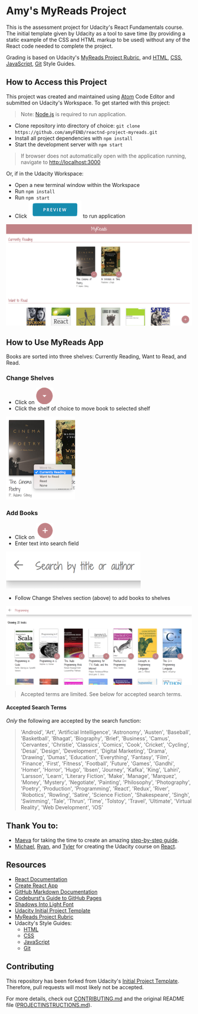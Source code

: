 # Amy's MyReads Project

This is the assessment project for Udacity's React Fundamentals course.  The initial template given by Udacity as a tool to save time (by providing a static example of the CSS and HTML markup to be used) without any of the React code needed to complete the project.

Grading is based on Udacity's [MyReads Project Rubric](https://review.udacity.com/#!/rubrics/918/view), and [HTML](http://udacity.github.io/frontend-nanodegree-styleguide/index.html), [CSS](http://udacity.github.io/frontend-nanodegree-styleguide/css.html), [JavaScript](http://udacity.github.io/frontend-nanodegree-styleguide/javascript.html), [Git](https://udacity.github.io/git-styleguide/) Style Guides.

## How to Access this Project

This project was created and maintained using [Atom](https://atom.io/) Code Editor and submitted on Udacity's Workspace.  To get started with this project:

>Note: [Node.js](https://nodejs.org/en/) is required to run application.

* Clone repository into directory of choice: `git clone https://github.com/amyFEND/reactnd-project-myreads.git`
* Install all project dependencies with `npm install`
* Start the development server with `npm start`
>If browser does not automatically open with the application running, navigate to [http://localhost:3000](http://localhost:3000)

Or, if in the Udacity Workspace:
* Open a new terminal window within the Workspace
* Run `npm install`
* Run `npm start`
* Click ![alt text](src/screenshots/PreviewButton.png "Udacity Workspace Preview Button") to run application

![alt text](src/screenshots/MyReadsHomepage.png "MyReads Homescreen")

## How to Use MyReads App

  Books are sorted into three shelves: Currently Reading, Want to Read, and Read.

### Change Shelves
 * Click on ![Change Shelf Icon](src/screenshots/ChangeShelfIcon.png)
 * Click the shelf of choice to move book to selected shelf

 ![Change Shelf Options Example](src/screenshots/ChangeShelfOptions.png)

### Add Books
  * Click on ![Add/Search Book](src/screenshots/Add.png)
  * Enter text into search field

  ![Search Bar](src/screenshots/SearchBar.png)
  * Follow Change Shelves section (above) to add books to shelves

![Search Results Example](src/screenshots/SearchResults.png)

>Accepted terms are limited. See below for accepted search terms.

#### Accepted Search Terms

*Only* the following are accepted by the search function:
>'Android', 'Art', 'Artificial Intelligence', 'Astronomy', 'Austen',
>'Baseball', 'Basketball', 'Bhagat', 'Biography', 'Brief', 'Business',
>'Camus', 'Cervantes', 'Christie', 'Classics', 'Comics', 'Cook', 'Cricket', 'Cycling',
>'Desai', 'Design', 'Development', 'Digital Marketing', 'Drama', 'Drawing', 'Dumas',
>'Education', 'Everything', 'Fantasy', 'Film', 'Finance', 'First', 'Fitness', 'Football', 'Future',
>'Games', 'Gandhi', 'Homer', 'Horror', 'Hugo', 'Ibsen', 'Journey', 'Kafka', 'King',
>'Lahiri', 'Larsson', 'Learn', 'Literary Fiction', 'Make', 'Manage', 'Marquez', 'Money', 'Mystery',
>'Negotiate', 'Painting', 'Philosophy', 'Photography', 'Poetry', 'Production', 'Programming',
>'React', 'Redux', 'River', 'Robotics', 'Rowling', 'Satire',
>'Science Fiction', 'Shakespeare', 'Singh', 'Swimming', 'Tale', 'Thrun', 'Time', 'Tolstoy',
>'Travel', 'Ultimate', 'Virtual Reality', 'Web Development', 'iOS'


## Thank You to:

* [Maeva](https://www.youtube.com/channel/UCqKeTmQIyIXxSSKfFdfbnIg) for taking the time to create an amazing [step-by-step guide](https://www.youtube.com/watch?v=i6L2jLHV9j8&feature=youtu.be).
* [Michael](https://twitter.com/mjackson), [Ryan](https://twitter.com/ryanflorence), and [Tyler](https://twitter.com/tylermcginnis) for creating the Udacity course on [React](https://twitter.com/reactjs).

## Resources

* [React Documentation](https://reacttraining.com/react-router/web/guides/philosophy)
* [Create React App](https://github.com/facebookincubator/create-react-app)
* [GitHub Markdown Documentation](https://help.github.com/articles/getting-started-with-writing-and-formatting-on-github/)
* [Codeburst's Guide to GitHub Pages](https://codeburst.io/deploy-react-to-github-pages-to-create-an-amazing-website-42d8b09cd4d)
* [Shadows Into Light Font](https://fonts.google.com/specimen/Shadows+Into+Light?selection.family=Shadows+Into+Light)
* [Udacity Initial Project Template](https://github.com/udacity/reactnd-project-myreads-starter)
* [MyReads Project Rubric](https://review.udacity.com/#!/rubrics/918/view)
* Udacity's Style Guides:
  * [HTML](http://udacity.github.io/frontend-nanodegree-styleguide/index.html)
  * [CSS](http://udacity.github.io/frontend-nanodegree-styleguide/css.html)
  * [JavaScript](http://udacity.github.io/frontend-nanodegree-styleguide/javascript.html)
  * [Git](https://udacity.github.io/git-styleguide/)

## Contributing

This repository has been forked from Udacity's [Initial Project Template](https://github.com/udacity/reactnd-project-myreads-starter). Therefore, pull requests will most likely not be accepted.

For more details, check out [CONTRIBUTING.md](CONTRIBUTING.md) and the original README file ([PROJECTINSTRUCTIONS.md](PROJECTINSTRUCTIONS.md)).
